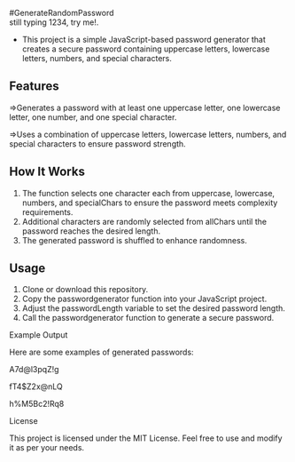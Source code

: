 #GenerateRandomPassword <br>
still typing 1234, try me!.

<ul>
<li>This project is a simple JavaScript-based password generator that creates a secure password containing uppercase letters, lowercase letters, numbers, and special characters.</li>
</ul>



<h2>Features</h2>

=>Generates a password with at least one uppercase letter, one lowercase letter, one number, and one special character.

=>Uses a combination of uppercase letters, lowercase letters, numbers, and special characters to ensure password strength.


<h2>How It Works</h2>
<ol>
<li>The function selects one character each from uppercase, lowercase, numbers, and specialChars to ensure the password meets complexity requirements.</li>

<li>Additional characters are randomly selected from allChars until the password reaches the desired length.
</li>

<li>The generated password is shuffled to enhance randomness.</li>

</ol>




<h2></h2>

<h2>Usage</h2>

<ol>
<li>Clone or download this repository.</li>


<li>Copy the passwordgenerator function into your JavaScript project.</li>
<li>Adjust the passwordLength variable to set the desired password length.</li>

<li>Call the passwordgenerator function to generate a secure password.</li>

</ol>


Example Output

Here are some examples of generated passwords:

A7d@l3pqZ!g

fT4$Z2x@nLQ

h%M5Bc2!Rq8

License

This project is licensed under the MIT License. Feel free to use and modify it as per your needs.